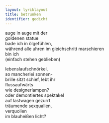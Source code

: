 ```yaml
---
layout: lyriklayout
title: betrunken
identifier: gedicht
---
```


auge in auge mit der  
goldenen statue   
bade ich in ölgefühlen,  
während alle uhren im gleichschritt marschieren  
bin ich  
(einfach stehen geblieben)  

lebenslaufschnörkel,  
so mancherlei sonnen-  
brille sitzt schief, lebt ihr   
flussaufwärts  
wie designerlampen?  
oder demontiertes spektakel   
auf lastwagen gezurrt  
träumende sexquallen,   
verquollen   
im blauheißen licht?  
